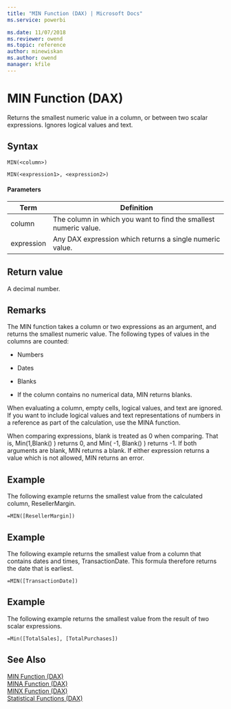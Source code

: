 ```yaml
---
title: "MIN Function (DAX) | Microsoft Docs"
ms.service: powerbi 

ms.date: 11/07/2018
ms.reviewer: owend
ms.topic: reference
author: minewiskan
ms.author: owend
manager: kfile
---
```

# MIN Function (DAX)
Returns the smallest numeric value in a column, or between two scalar expressions. Ignores logical values and text.  
  
## Syntax  
  
```dax
MIN(<column>)  
```

```dax
MIN(<expression1>, <expression2>)
```

#### Parameters  
  
|Term|Definition|  
|--------|--------------|  
|column|The column in which you want to find the smallest numeric value.|  
|expression|Any DAX expression which returns a single numeric value.|  
  
## Return value  
A decimal number.  
  
## Remarks  
The MIN function takes a column or two expressions as an argument, and returns the smallest numeric value. The following types of values in the columns are counted:  
  
-   Numbers  
  
-   Dates  

-   Blanks
  
-   If the column contains no numerical data, MIN returns blanks.  
  
When evaluating a column, empty cells, logical values, and text are ignored. If you want to include logical values and text representations of numbers in a reference as part of the calculation, use the MINA function.  

When comparing expressions, blank is treated as 0 when comparing. That is, Min(1,Blank() ) returns 0, and Min( -1, Blank() ) returns -1. If both arguments are blank, MIN returns a blank. If either expression returns a value which is not allowed, MIN returns an error.
  
## Example  
The following example returns the smallest value from the calculated column, ResellerMargin.  
  
```dax
=MIN([ResellerMargin])  
```
  
## Example  
The following example returns the smallest value from a column that contains dates and times, TransactionDate. This formula therefore returns the date that is earliest.  
  
```dax
=MIN([TransactionDate])  
```

## Example  
The following example returns the smallest value from the result of two scalar expressions.  
  
```dax
=Min([TotalSales], [TotalPurchases]) 
```

  
## See Also  
[MIN Function &#40;DAX&#41;](min-function-dax.md)  
[MINA Function &#40;DAX&#41;](mina-function-dax.md)  
[MINX Function &#40;DAX&#41;](minx-function-dax.md)  
[Statistical Functions &#40;DAX&#41;](statistical-functions-dax.md)  
  
